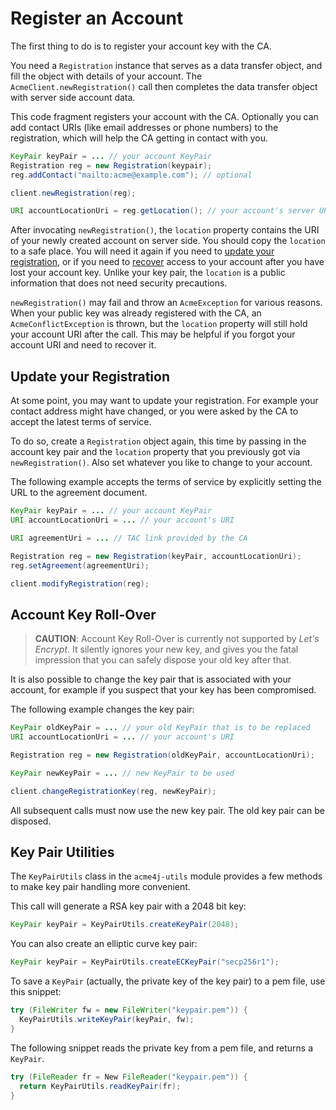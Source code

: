 # Register an Account

The first thing to do is to register your account key with the CA.

You need a `Registration` instance that serves as a data transfer object, and fill the object with details of your account. The `AcmeClient.newRegistration()` call then completes the data transfer object with server side account data.

This code fragment registers your account with the CA. Optionally you can add contact URIs (like email addresses or phone numbers) to the registration, which will help the CA getting in contact with you.

```java
KeyPair keyPair = ... // your account KeyPair
Registration reg = new Registration(keypair);
reg.addContact("mailto:acme@example.com"); // optional

client.newRegistration(reg);

URI accountLocationUri = reg.getLocation(); // your account's server URI
```

After invocating `newRegistration()`, the `location` property contains the URI of your newly created account on server side. You should copy the `location` to a safe place. You will need it again if you need to [update your registration](#Update_your_Registration), or if you need to [recover](./recovery.html) access to your account after you have lost your account key. Unlike your key pair, the `location` is a public information that does not need security precautions.

`newRegistration()` may fail and throw an `AcmeException` for various reasons. When your public key was already registered with the CA, an `AcmeConflictException` is thrown, but the `location` property will still hold your account URI after the call. This may be helpful if you forgot your account URI and need to recover it.

## Update your Registration

At some point, you may want to update your registration. For example your contact address might have changed, or you were asked by the CA to accept the latest terms of service.

To do so, create a `Registration` object again, this time by passing in the account key pair and the `location` property that you previously got via `newRegistration()`. Also set whatever you like to change to your account.

The following example accepts the terms of service by explicitly setting the URL to the agreement document.

```java
KeyPair keyPair = ... // your account KeyPair
URI accountLocationUri = ... // your account's URI

URI agreementUri = ... // TAC link provided by the CA

Registration reg = new Registration(keyPair, accountLocationUri);
reg.setAgreement(agreementUri);

client.modifyRegistration(reg);
```

## Account Key Roll-Over

> **CAUTION**: Account Key Roll-Over is currently not supported by _Let's Encrypt_. It silently ignores your new key, and gives you the fatal impression that you can safely dispose your old key after that.

It is also possible to change the key pair that is associated with your account, for example if you suspect that your key has been compromised.

The following example changes the key pair:

```java
KeyPair oldKeyPair = ... // your old KeyPair that is to be replaced
URI accountLocationUri = ... // your account's URI

Registration reg = new Registration(oldKeyPair, accountLocationUri);

KeyPair newKeyPair = ... // new KeyPair to be used

client.changeRegistrationKey(reg, newKeyPair);
```

All subsequent calls must now use the new key pair. The old key pair can be disposed.

## Key Pair Utilities

The `KeyPairUtils` class in the `acme4j-utils` module provides a few methods to make key pair handling more convenient.

This call will generate a RSA key pair with a 2048 bit key:

```java
KeyPair keyPair = KeyPairUtils.createKeyPair(2048);
```

You can also create an elliptic curve key pair:

```java
KeyPair keyPair = KeyPairUtils.createECKeyPair("secp256r1");
```

To save a `KeyPair` (actually, the private key of the key pair) to a pem file, use this snippet:

```java
try (FileWriter fw = new FileWriter("keypair.pem")) {
  KeyPairUtils.writeKeyPair(keyPair, fw);
}
```

The following snippet reads the private key from a pem file, and returns a `KeyPair`.

```java
try (FileReader fr = New FileReader("keypair.pem")) {
  return KeyPairUtils.readKeyPair(fr);
}
```
